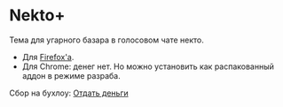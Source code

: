 # Nekto+ 
Тема для угарного базара в голосовом чате некто.

- Для [Firefox'a](https://addons.mozilla.org/en-US/firefox/addon/nekto-plus/).        
- Для Chrome: денег нет. Но можно установить как распакованный аддон в режиме разраба.
  
Сбор на бухлоу: [Отдать деньги](https://yoomoney.ru/fundraise/1496FOKQK6R.240729)

